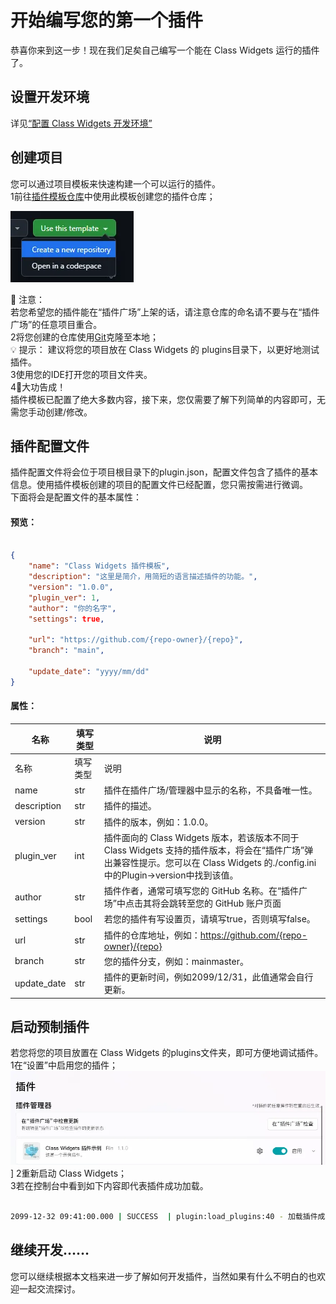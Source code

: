 # 开始编写您的第一个插件

恭喜你来到这一步！现在我们足矣自己编写一个能在 Class Widgets 运行的插件了。  
## 设置开发环境  

详见[“配置 Class Widgets 开发环境”](https://www.yuque.com/rinlit/cw-docs-dev/ou7d3qvyfnniwel8)  
## 创建项目  

您可以通过项目模板来快速构建一个可以运行的插件。  
1前往[插件模板仓库](https://github.com/Class-Widgets/cw-plugin-template)中使用此模板创建您的插件仓库；  

![image.png](./1.png)

🚧 注意：  
若您希望您的插件能在“插件广场”上架的话，请注意仓库的命名请不要与在“插件广场”的任意项目重合。  
2将您创建的仓库使用[Git](https://git-scm.com/)克隆至本地；  
💡 提示： 建议将您的项目放在 Class Widgets 的 plugins目录下，以更好地测试插件。  
3使用您的IDE打开您的项目文件夹。  
4🎉大功告成！  
插件模板已配置了绝大多数内容，接下来，您仅需要了解下列简单的内容即可，无需您手动创建/修改。  
## 插件配置文件  

插件配置文件将会位于项目根目录下的plugin.json，配置文件包含了插件的基本信息。使用插件模板创建的项目的配置文件已经配置，您只需按需进行微调。  
下面将会是配置文件的基本属性：  
#### 预览：  

```json

{  
    "name": "Class Widgets 插件模板",  
    "description": "这里是简介，用简短的语言描述插件的功能。",  
    "version": "1.0.0",  
    "plugin_ver": 1,  
    "author": "你的名字",  
    "settings": true,  

    "url": "https://github.com/{repo-owner}/{repo}",  
    "branch": "main",  

    "update_date": "yyyy/mm/dd"  
}  

```

#### 属性：  

| 名称 | 填写类型 | 说明 |
| --- | --- | --- |
| 名称 | 填写类型 | 说明 |
| name | str | 插件在插件广场/管理器中显示的名称，不具备唯一性。 |
| description | str | 插件的描述。 |
| version | str | 插件的版本，例如：1.0.0。 |
| plugin_ver | int | 插件面向的 Class Widgets 版本，若该版本不同于 Class Widgets 支持的插件版本，将会在“插件广场”弹出兼容性提示。您可以在 Class Widgets 的./config.ini中的Plugin->version中找到该值。 |
| author | str | 插件作者，通常可填写您的 GitHub 名称。在“插件广场”中点击其将会跳转至您的 GitHub 账户页面 |
| settings | bool | 若您的插件有写设置页，请填写true，否则填写false。 |
| url | str | 插件的仓库地址，例如：https://github.com/{repo-owner}/{repo} |
| branch | str | 您的插件分支，例如：mainmaster。 |
| update_date | str | 插件的更新时间，例如2099/12/31，此值通常会自行更新。 |

## 启动预制插件  

若您将您的项目放置在 Class Widgets 的plugins文件夹，即可方便地调试插件。  
1在“设置”中启用您的插件；  
![](./2.png)]
2重新启动 Class Widgets；  
3若在控制台中看到如下内容即代表插件成功加载。  

```sh

2099-12-32 09:41:00.000 | SUCCESS  | plugin:load_plugins:40 - 加载插件成功：plugins.cw-example-plugin 

```

## 继续开发……  

您可以继续根据本文档来进一步了解如何开发插件，当然如果有什么不明白的也欢迎一起交流探讨。